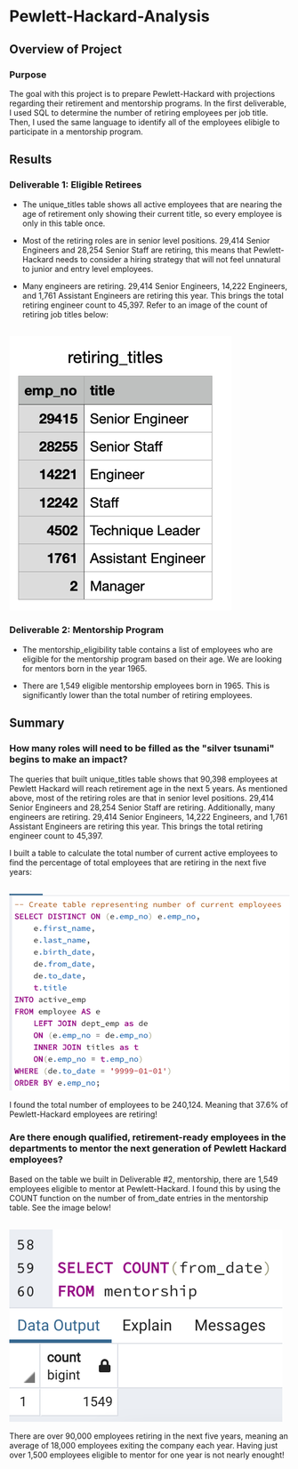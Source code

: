 # Pewlett-Hackard-Analysis

## Overview of Project

### Purpose
The goal with this project is to prepare Pewlett-Hackard with projections regarding their retirement and mentorship programs. In the first deliverable, I used SQL to determine the number of retiring employees per job title. Then, I used the same language to identify all of the employees elibigle to participate in a mentorship program. 

## Results

### Deliverable 1: Eligible Retirees
- The unique_titles table shows all active employees that are nearing the age of retirement only showing their current title, so every employee is only in this table once.

- Most of the retiring roles are in senior level positions. 29,414 Senior Engineers and 28,254 Senior Staff are retiring, this means that Pewlett-Hackard needs to consider a hiring strategy that will not feel unnatural to junior and entry level employees. 

- Many engineers are retiring. 29,414 Senior Engineers, 14,222 Engineers, and 1,761 Assistant Engineers are retiring this year. This brings the total retiring engineer count to 45,397. Refer to an image of the count of retiring job titles below: 
 

<br/> ![retiring_count](retiring_count.png) 

### Deliverable 2: Mentorship Program

- The mentorship_eligibility table contains a list of employees who are eligible for the mentorship program based on their age. We are looking for mentors born in the year 1965.

- There are 1,549 eligible mentorship employees born in 1965. This is significantly lower than the total number of retiring employees. 


## Summary 
### How many roles will need to be filled as the "silver tsunami" begins to make an impact?
The queries that built unique_titles table shows that 90,398 employees at Pewlett Hackard will reach retirement age in the next 5 years. As mentioned above, most of the retiring roles are that in senior level positions. 29,414 Senior Engineers and 28,254 Senior Staff are retiring. Additionally, many engineers are retiring. 29,414 Senior Engineers, 14,222 Engineers, and 1,761 Assistant Engineers are retiring this year. This brings the total retiring engineer count to 45,397. 

I built a table to calculate the total number of current active employees to find the percentage of total employees that are retiring in the next five years: 

<br/> ![active_emp](active_emp.png) 

I found the total number of employees to be 240,124. Meaning that 37.6% of Pewlett-Hackard employees are retiring!


### Are there enough qualified, retirement-ready employees in the departments to mentor the next generation of Pewlett Hackard employees?

Based on the table we built in Deliverable #2, mentorship, there are 1,549 employees eligible to mentor at Pewlett-Hackard. I found this by using the COUNT function on the number of from_date entries in the mentorship table. See the image below!

<br/> ![mentorship](mentorship.png) 

There are over 90,000 employees retiring in the next five years, meaning an average of 18,000 employees exiting the company each year. Having just over 1,500 employees eligible to mentor for one year is not nearly enought!
